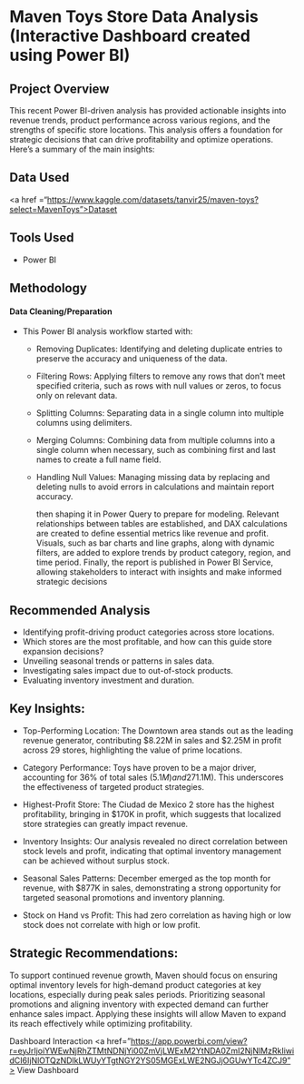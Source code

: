 
# Maven Toys Store Data Analysis (Interactive Dashboard created using Power BI)

## Project Overview

This recent Power BI-driven analysis has provided actionable insights into revenue trends, product performance across various regions, and the strengths of specific store locations. This analysis offers a foundation for strategic decisions that can drive profitability and optimize operations. Here’s a summary of the main insights:

## Data Used 
<a href =“https://www.kaggle.com/datasets/tanvir25/maven-toys?select=MavenToys”>Dataset<a/>

## Tools Used
- Power BI

## Methodology
#### Data Cleaning/Preparation 
- This Power BI analysis workflow started with:
  - Removing Duplicates: Identifying and deleting duplicate entries to preserve the accuracy and uniqueness of the data.
  - Filtering Rows: Applying filters to remove any rows that don’t meet specified criteria, such as rows with null values or zeros, to focus only on relevant  data.
  - Splitting Columns: Separating data in a single column into multiple columns using delimiters.
  - Merging Columns: Combining data from multiple columns into a single column when necessary, such as combining first and last names to create a full name field.
  - Handling Null Values: Managing missing data by replacing and deleting nulls to avoid errors in calculations and maintain report accuracy.


    then shaping it in Power Query to prepare for modeling. Relevant relationships between tables are established, and DAX calculations are created to define essential metrics like revenue and profit. Visuals, such as bar charts and line graphs, along with dynamic filters, are added to explore trends by product category, region, and time period. Finally, the report is published in Power BI Service, allowing stakeholders to interact with insights and make informed strategic decisions


## Recommended Analysis
- Identifying profit-driving product categories across store locations.
- Which stores are the most profitable, and how can this guide store expansion decisions?
- Unveiling seasonal trends or patterns in sales data.
- Investigating sales impact due to out-of-stock products.
- Evaluating inventory investment and duration. 


## Key Insights:
- Top-Performing Location: The Downtown area stands out as the leading revenue generator, contributing $8.22M in sales and $2.25M in profit across 29 stores, highlighting the value of prime locations.

- Category Performance: Toys have proven to be a major driver, accounting for 36% of total sales ($5.1M) and 27% of profit ($1.1M). This underscores the effectiveness of targeted product strategies.

- Highest-Profit Store: The Ciudad de Mexico 2 store has the highest profitability, bringing in $170K in profit, which suggests that localized store strategies can greatly impact revenue.

- Inventory Insights: Our analysis revealed no direct correlation between stock levels and profit, indicating that optimal inventory management can be achieved without surplus stock.

- Seasonal Sales Patterns: December emerged as the top month for revenue, with $877K in sales, demonstrating a strong opportunity for targeted seasonal promotions and inventory planning.

- Stock on Hand vs Profit: This had zero correlation as having high or low stock does not correlate with high or low profit.


## Strategic Recommendations:
To support continued revenue growth, Maven should focus on ensuring optimal inventory levels for high-demand product categories at key locations, especially during peak sales periods. Prioritizing seasonal promotions and aligning inventory with expected demand can further enhance sales impact. Applying these insights will allow Maven to expand its reach effectively while optimizing profitability.

Dashboard Interaction 
<a href=”https://app.powerbi.com/view?r=eyJrIjoiYWEwNjRhZTMtNDNjYi00ZmVjLWExM2YtNDA0ZmI2NjNlMzRkIiwidCI6IjNlOTQzNDlkLWUyYTgtNGY2YS05MGExLWE2NGJjOGUwYTc4ZCJ9”> View Dashboard </a>
